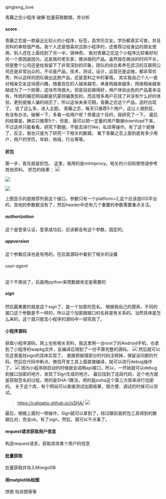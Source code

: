 qingteng_love

青藤之恋小程序 破解 批量获取数据，并分析

#### score
青藤之恋是一款最近比较火的小程序，标签，高学历交友。学历都真实可查，并且资料的审核很严格。我个人还是很喜欢这款小程序的，还推荐过给身边的朋友使用，别人还在上面找到了另一半，很神奇。
我对青藤之恋这个小程序比较看好的另一个原因是因为，这是我的老东家，微派做的产品。虽然我在微派的时间不长，但是整个公司还是给我留下了非常深刻的印象。团队的综合素养在武汉的互联网公司还是非常出众的。不论是产品，技术，测试，设计，运营还是运维，都非常优秀，所以这样的团队做出这款产品，还是意料之中的事情。
其实我自己个人一直对相亲交友这块感兴趣，随着现在的人越来越宅，单身狗越来越多，网络相亲越来越成为了一个刚需，这块市场很大。但是目前做得好，用户体验出色的产品基本没有，传统的婚恋网站都是坑蒙拐骗类型的，而且很多用户花钱了并没有什么好的体验，更别提被人骗的经历了，所以这块未来可期。青藤之恋这个产品，适时出现了。
说了这么多，进入主题。
青藤之恋，每天只推荐5个用户，这让人很抓狂，有没有办法，破解一下，多看一些用户呢？带着这个目的，我研究了一下。
最后的结果是，确实只推荐5个，但是，我可以把一定量的用户数据download下来，不过这样只能看看，研究下数据，不能去进行like，私信等操作。有了这个就够了，反正，我也只是为了研究一下相关的数据。 看下青藤之恋上面到底有多少用户，用户的学历，年龄，地域，行业等等。

#### 抓包
第一步，首先就是抓包。
这里，我用的是mitmproxy。相关的介绍和使用请参考其他资料。
抓包的结果：
![](http://ww1.sinaimg.cn/large/007dl3HPgy1g5ozhk8awkj31ec0tgn3u.jpg)

![](http://ww1.sinaimg.cn/large/007dl3HPgy1g5ozhtgu9vj31ec0tggr5.jpg)

![](http://ww1.sinaimg.cn/large/007dl3HPgy1g5ozi0ev79j31ec0tg43i.jpg)

上图显示的是推荐列表这个接口。参数只有一个platform=2,这个应该是iOS平台的，其他的参数都没有了，然后header中还有几个重要的参数需要重点关注。

##### authorization
这个是登录认证，登录成功后，应该都会有这个参数，固定的。

##### appversion
这个参数应该也是有用的，在后面源码中看到了相关的设置

###### user-agent
这个不用说了，后面用python来爬数据肯定是需要的

##### sign
然后最重要的就是这个sign了，是一个加密的签名。
根据我自己的摸索，不同的接口这个参数是不一样的，所以这个加密跟接口的名称是有关系的。当然具体是怎么来的，这个就只能去小程序的源码中一探究竟了。



#### 小程序源码
获取小程序源码，网上也有相关资料，我这里用一台root了的Android手机，也拿到了小程序的wapkg文件，反编译后得到了一份不算完整的源码。
![](http://ww1.sinaimg.cn/large/007dl3HPgy1g5ozrfzgjqj31wy176tku.jpg)
然后就可以在这里面找sign的具体实现了。
直接把报错部分的代码注释掉，保留没问题的代码，然后在代码中断点，微信开发工具上面直接编译，就可以进行debug操作了。
![](http://ww1.sinaimg.cn/large/007dl3HPgy1g5p018jjp1j317e0icjv2.jpg)
因为小程序刚启动的时候就会调用api接口，所以，一开始就可以debug到接口加密的地方，发现了Sign生成的地方。
最后找到了这段代码，这个地方就是获取签名的过程，用的是SHA-1算法，用的是jssha这个第三方库来进行加密的。
关于这个库，有个网站可以直接测试加密结果，很方便，调试的时候可以测试。
> https://caligatio.github.io/jsSHA/
![](http://ww1.sinaimg.cn/large/007dl3HPgy1g5ozu0eoeoj30ni0e8wgc.jpg)

最后，根据上面的一顿操作，Sign就可以拿到了，经过跟前面抓包工具得到的数据比对，完全ok。有了sign，然后，就可以干点事了。

#### request请求获取用户信息
构造request请求，获取具体某个用户的信息

#### 批量获取
批量获取并存入MongoDB

#### 用matplotlib绘图
饼图 柱状图等等
